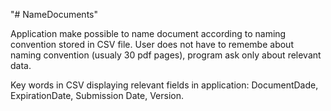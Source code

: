 "# NameDocuments" 

Application make possible to name document according to naming convention stored in CSV file.
User does not have to remembe about naming convention (usualy 30 pdf pages), program ask only about relevant data.

Key words in CSV displaying relevant fields in application: DocumentDade, ExpirationDate, Submission Date, Version.  
